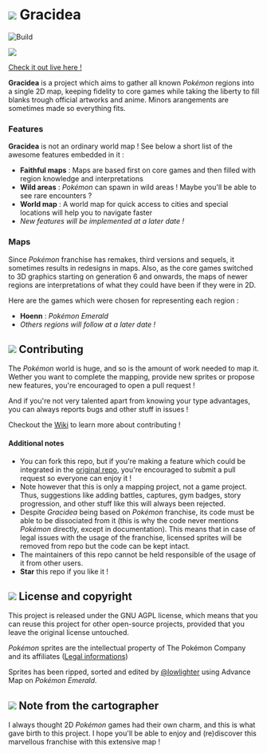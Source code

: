 # ![](https://github.com/lowlighter/gracidea/blob/master/client/imgs/icons/gracidea.png) Gracidea

![Build](https://github.com/lowlighter/gracidea/workflows/Build/badge.svg)

![](https://github.com/lowlighter/gracidea/blob/master/.github/README/animated_map.gif)

[Check it out live here !](https://gracidea.lecoq.io/)

**Gracidea** is a project which aims to gather all known *Pokémon* regions into a single 2D map, keeping fidelity to core games while taking the liberty to fill blanks trough official artworks and anime. Minors arangements are sometimes made so everything fits.

### Features

**Gracidea** is not an ordinary world map ! See below a short list of the awesome features embedded in it :

* **Faithful maps** : Maps are based first on core games and then filled with region knowledge and interpretations
* **Wild areas** : *Pokémon* can spawn in wild areas ! Maybe you'll be able to see rare encounters ?
* **World map** : A world map for quick access to cities and special locations will help you to navigate faster
* *New features will be implemented at a later date !*

### Maps

Since *Pokémon* franchise has remakes, third versions and sequels, it sometimes results in redesigns in maps.
Also, as the core games switched to 3D graphics starting on generation 6 and onwards, the maps of newer regions are interpretations of what they could have been if they were in 2D. 

Here are the games which were chosen for representing each region : 
* **Hoenn** : *Pokémon Emerald*
* *Others regions will follow at a later date !*

## ![](https://github.com/lowlighter/gracidea/blob/master/client/imgs/icons/contribute.png) Contributing

The *Pokémon* world is huge, and so is the amount of work needed to map it. Wether you want to complete the mapping, provide new sprites or propose new features, you're encouraged to open a pull request ! 

And if you're not very talented apart from knowing your type advantages, you can always reports bugs and other stuff in issues ! 

Checkout the [Wiki](https://github.com/lowlighter/gracidea/wiki) to learn more about contributing !

#### Additional notes

* You can fork this repo, but if you're making a feature which could be integrated in the [original repo](https://github.com/lowlighter/gracidea), you're encouraged to submit a pull request so everyone can enjoy it !
* Note however that this is only a mapping project, not a game project. Thus, suggestions like adding battles, captures, gym badges, story progression, and other stuff like this will always been rejected. 
* Despite *Gracidea* being based on *Pokémon* franchise, its code must be able to be dissociated from it (this is why the code never mentions *Pokémon* directly, except in documentation). This means that in case of legal issues with the usage of the franchise, licensed sprites will be removed from repo but the code can be kept intact.
* The maintainers of this repo cannot be held responsible of the usage of it from other users.
* **Star** this repo if you like it ! 

## ![](https://github.com/lowlighter/gracidea/blob/master/client/imgs/icons/licenses.png) License and copyright

This project is released under the GNU AGPL license, which means that you can reuse this project for other open-source projects, provided that you leave the original license untouched.

*Pokémon* sprites are the intellectual property of The Pokémon Company and its affiliates ([Legal informations](https://www.pokemon.com/us/legal/))

Sprites has been ripped, sorted and edited by [@lowlighter](https://github.com/lowlighter/) using Advance Map on *Pokémon Emerald*. 

## ![](https://github.com/lowlighter/gracidea/blob/master/client/imgs/icons/map.png) Note from the cartographer

I always thought 2D *Pokémon* games had their own charm, and this is what gave birth to this project. 
I hope you'll be able to enjoy and (re)discover this marvellous franchise with this extensive map !
